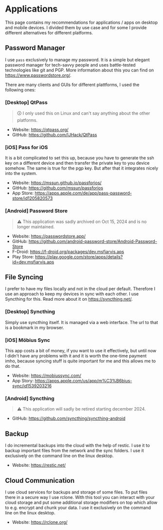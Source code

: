 # Applications

This page contains my recommendations for applications / apps on desktop and mobile devices. I divided them by use case and for some I provide different alternatives for different platforms.

## Password Manager

I use `pass` exclusively to manage my password. It is a simple but elegant password manager for tech-savvy people and uses battle-tested technologies like git and PGP. More information about this you can find on https://www.passwordstore.org/.

There are many clients and GUIs for different plattforms, I used the following ones:

### [Desktop] QtPass

> 🛈 I only used this on Linux and can't say anything about the other platforms.

* Website: https://qtpass.org/
* GitHub: https://github.com/IJHack/QtPass

### [iOS] Pass for iOS

It is a bit complicated to set this up, because you have to generate the ssh key on a different device and then transfer the private key to you device somehow. The same is true for the pgp key. But after that it integrates nicely into the system.

* Website: https://mssun.github.io/passforios/
* GitHub: https://github.com/mssun/passforios
* App Store: https://apps.apple.com/de/app/pass-password-store/id1205820573

### [Android] Password Store

> ⚠️ This application was sadly archived on Oct 15, 2024 and is no longer maintained.

* Website: https://passwordstore.app/
* GitHub: https://github.com/android-password-store/Android-Password-Store
* F-Droid: https://f-droid.org/packages/dev.msfjarvis.aps
* Play Store: https://play.google.com/store/apps/details?id=dev.msfjarvis.aps

## File Syncing

I prefer to have my files locally and not in the cloud per default. Therefore I use an approach to keep my devices in sync with each other. I use Syncthing for this. Read more about it on https://syncthing.net/.

### [Desktop] Syncthing

Simply use syncthing itself. It is managed via a web interface. The url to that is a bookmark in my browser.

### [iOS] Möbius Sync

This app costs a bit of money, if you want to use it effectively, but until now I didn't have any problems with it and it is worth the one-time payment imho, because syncing stuff is quite important for me and this allows me to do that.

* Website: https://mobiussync.com/
* App Story: https://apps.apple.com/us/app/m%C3%B6bius-sync/id1539203216

### [Android] Syncthing

> ⚠️ This application will sadly be retired starting december 2024.

* GitHub: https://github.com/syncthing/syncthing-android

## Backup

I do incremental backups into the cloud with the help of restic. I use it to backup important files from the network and the sync folders. I use it exclusively on the command line on the linux desktop.

* Website: https://restic.net/

## Cloud Communication

I use cloud services for backups and storage of some files. To put files there in a secure way I use rclone. With this tool you can interact with your cloud storage and put some additional storage modifiers on top which allow to e.g. encrypt and chunk your data. I use it exclusively on the command line on the linux desktop.

* Website: https://rclone.org/

